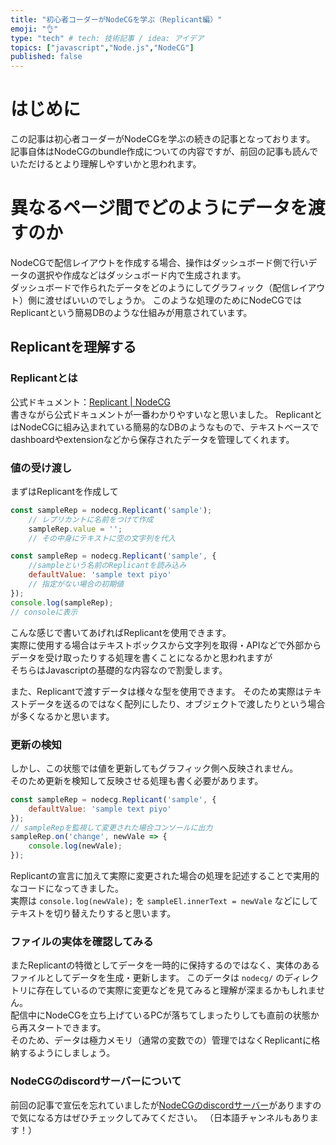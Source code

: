```yaml
---
title: "初心者コーダーがNodeCGを学ぶ（Replicant編）"
emoji: "👌"
type: "tech" # tech: 技術記事 / idea: アイデア
topics: ["javascript","Node.js","NodeCG"]
published: false
---
```


# はじめに

この記事は初心者コーダーがNodeCGを学ぶの続きの記事となっております。
記事自体はNodeCGのbundle作成についての内容ですが、前回の記事も読んでいただけるとより理解しやすいかと思われます。

# 異なるページ間でどのようにデータを渡すのか

NodeCGで配信レイアウトを作成する場合、操作はダッシュボード側で行いデータの選択や作成などはダッシュボード内で生成されます。  
ダッシュボードで作られたデータをどのようにしてグラフィック（配信レイアウト）側に渡せばいいのでしょうか。
このような処理のためにNodeCGではReplicantという簡易DBのような仕組みが用意されています。

## Replicantを理解する

### Replicantとは

公式ドキュメント：[Replicant | NodeCG](https://nodecg.com/docs/classes/replicant/)  
書きながら公式ドキュメントが一番わかりやすいなと思いました。
ReplicantとはNodeCGに組み込まれている簡易的なDBのようなもので、テキストベースでdashboardやextensionなどから保存されたデータを管理してくれます。  

### 値の受け渡し

まずはReplicantを作成して

```javascript:dashboard.js
const sampleRep = nodecg.Replicant('sample');
    // レプリカントに名前をつけて作成
    sampleRep.value = ''; 
    // その中身にテキストに空の文字列を代入
```

```javascript:graphic.js
const sampleRep = nodecg.Replicant('sample', {
    //sampleという名前のReplicantを読み込み
    defaultValue: 'sample text piyo'
    // 指定がない場合の初期値
});
console.log(sampleRep);
// consoleに表示
```

こんな感じで書いてあげればReplicantを使用できます。  
実際に使用する場合はテキストボックスから文字列を取得・APIなどで外部からデータを受け取ったりする処理を書くことになるかと思われますが  
そちらはJavascriptの基礎的な内容なので割愛します。

また、Replicantで渡すデータは様々な型を使用できます。
そのため実際はテキストデータを送るのではなく配列にしたり、オブジェクトで渡したりという場合が多くなるかと思います。

### 更新の検知

しかし、この状態では値を更新してもグラフィック側へ反映されません。  
そのため更新を検知して反映させる処理も書く必要があります。

```javascript:graphic.js
const sampleRep = nodecg.Replicant('sample', {
    defaultValue: 'sample text piyo'
});
// sampleRepを監視して変更された場合コンソールに出力
sampleRep.on('change', newVale => {
    console.log(newVale);
});
```

Replicantの宣言に加えて実際に変更された場合の処理を記述することで実用的なコードになってきました。  
実際は `console.log(newVale);` を `sampleEl.innerText = newVale` などにしてテキストを切り替えたりすると思います。  

### ファイルの実体を確認してみる

またReplicantの特徴としてデータを一時的に保持するのではなく、実体のあるファイルとしてデータを生成・更新します。
このデータは `nodecg/` のディレクトリに存在しているので実際に変更などを見てみると理解が深まるかもしれません。  
配信中にNodeCGを立ち上げているPCが落ちてしまったりしても直前の状態から再スタートできます。  
そのため、データは極力メモリ（通常の変数での）管理ではなくReplicantに格納するようにしましょう。  

### NodeCGのdiscordサーバーについて

前回の記事で宣伝を忘れていましたが[NodeCGのdiscordサーバー](https://discord.com/invite/GJ4r8a8)がありますので気になる方はぜひチェックしてみてください。
（日本語チャンネルもあります！）
